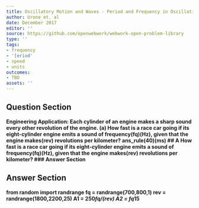 ```yaml
---
title: Oscillatory Motion and Waves - Period and Frequency in Oscillations
author: Urone et. al
date: December 2017
editor: ''
source: https://github.com/openwebwork/webwork-open-problem-library
type: ''
tags:
- frequency
- '[eriod'
- speed
- units
outcomes:
- TBD
assets: ''
---
```


## Question Section 

<b>
Engineering Application: Each cylinder of an engine makes a sharp sound every other revolution of the engine.
(a) How fast is a race car going if its eight-cylinder engine emits a sound of frequency(fq)(Hz), given that the engine makes(rev) revolutions per kilometer?
ans_rule(40)(ms)
## A
How fast is a race car going if its eight-cylinder engine emits a sound of frequency(fq)(Hz), given that the engine makes(rev) revolutions per kilometer?
### Answer Section


## Answer Section

from random import randrange
fq = randrange(700,800,1)
rev = randrange(1800,2200,25)
A1 = 250*fq/(rev)
A2 = fq*15